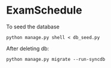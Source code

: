 # ExamSchedule

To seed the database

`python manage.py shell < db_seed.py`

After deleting db:

`python manage.py migrate --run-syncdb`
